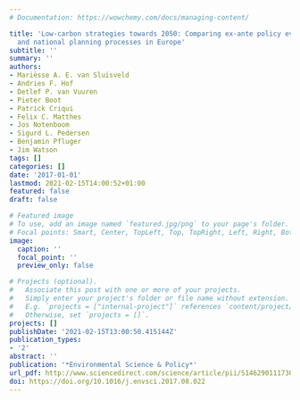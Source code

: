 ```yaml
---
# Documentation: https://wowchemy.com/docs/managing-content/

title: 'Low-carbon strategies towards 2050: Comparing ex-ante policy evaluation studies
  and national planning processes in Europe'
subtitle: ''
summary: ''
authors:
- Mariësse A. E. van Sluisveld
- Andries F. Hof
- Detlef P. van Vuuren
- Pieter Boot
- Patrick Criqui
- Felix C. Matthes
- Jos Notenboom
- Sigurd L. Pedersen
- Benjamin Pfluger
- Jim Watson
tags: []
categories: []
date: '2017-01-01'
lastmod: 2021-02-15T14:00:52+01:00
featured: false
draft: false

# Featured image
# To use, add an image named `featured.jpg/png` to your page's folder.
# Focal points: Smart, Center, TopLeft, Top, TopRight, Left, Right, BottomLeft, Bottom, BottomRight.
image:
  caption: ''
  focal_point: ''
  preview_only: false

# Projects (optional).
#   Associate this post with one or more of your projects.
#   Simply enter your project's folder or file name without extension.
#   E.g. `projects = ["internal-project"]` references `content/project/deep-learning/index.md`.
#   Otherwise, set `projects = []`.
projects: []
publishDate: '2021-02-15T13:00:50.415144Z'
publication_types:
- '2'
abstract: ''
publication: '*Environmental Science & Policy*'
url_pdf: http://www.sciencedirect.com/science/article/pii/S1462901117302320
doi: https://doi.org/10.1016/j.envsci.2017.08.022
---
```

